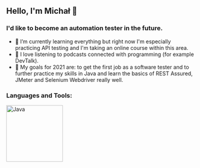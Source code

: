 ## Hello, I'm Michał 👋

### I'd like to become an automation tester in the future.

- 🌱 I’m currently learning everything but right now I'm especially practicing API testing and I'm taking an online course within this area.
- 🌱 I love listening to podcasts connected with programming (for example DevTalk).
- 🌱 My goals for 2021 are: to get the first job as a software tester and to further practice my skills in Java and learn the basics of REST Assured, JMeter and Selenium Webdriver really well.

### Languages and Tools:

<img align="left" alt="Java" width="150px" src="https://encrypted-tbn0.gstatic.com/images?q=tbn:ANd9GcTi-nwyPIq1C4b49wz08KL3jyBXdrnHww0rag&usqp=CAU" />
